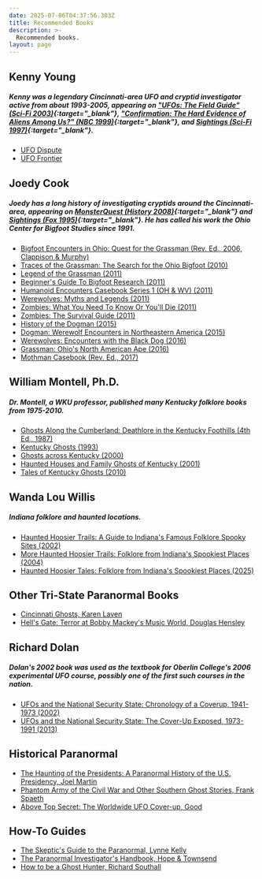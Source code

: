```yaml
---
date: 2025-07-06T04:37:56.303Z
title: Recommended Books
description: >-
  Recommended books.
layout: page
---
```

## Kenny Young
##### Kenny was a legendary Cincinnati-area UFO and cryptid investigator active from about 1993-2005, appearing on ["UFOs: The Field Guide" (Sci-Fi 2003)](https://archive.org/details/sci-fi-ufo-field-guide-do-not-trust-aliens/UFO+FIELD+GUIDE+Part+2+(Do+not+trust+Aliens).mp4){:target="_blank"}, ["Confirmation: The Hard Evidence of Aliens Among Us?" (NBC 1999)](https://youtu.be/85P0prRXSkw?si=hSKcsnqWmbIELSgX&t=4468){:target="_blank"}, and [Sightings (Sci-Fi 1997)](https://www.imdb.com/title/tt0967842/){:target="_blank"}.
* <a title="UFO Dispute" target="_blank" href="https://amzn.to/4klP9fV">UFO Dispute</a>
* <a title="UFO Frontier" target="_blank" href="https://amzn.to/46tXw5P">UFO Frontier</a>

## Joedy Cook
##### Joedy has a long history of investigating cryptids around the Cincinnati-area, appearing on [MonsterQuest (History 2008)](https://amzn.to/3IvwQIa){:target="_blank"} and [Sightings (Fox 1995)](https://www.imdb.com/title/tt1632196/){:target="_blank"}. He has called his work the Ohio Center for Bigfoot Studies since 1991.
* <a title="Bigfoot Encounters in Ohio: Quest for the Grassman" target="_blank" href="https://amzn.to/4nTHx7B">Bigfoot Encounters in Ohio: Quest for the Grassman (Rev. Ed., 2006, Clappison & Murphy)</a>
* <a title="Traces of the Grassman: The Search for the Ohio Bigfoot" target="_blank" href="https://amzn.to/44R0P4L">Traces of the Grassman: The Search for the Ohio Bigfoot (2010)</a>
* <a title="Legend of the Grassman" target="_blank" href="https://amzn.to/44rpzBA">Legend of the Grassman (2011)</a>
* <a title="Beginner's Guide To Bigfoot Research" target="_blank" href="https://amzn.to/4kF5rRn">Beginner's Guide To Bigfoot Research (2011)</a>
* <a title="Humanoid Encounters Casebook Series 1 (OH & WV)" target="_blank" href="https://amzn.to/3GzZG9C">Humanoid Encounters Casebook Series 1 (OH & WV) (2011)</a>
* <a title="Werewolves: Myths and Legends" target="_blank" href="https://amzn.to/4eTk6as">Werewolves: Myths and Legends (2011)</a>
* <a title="Zombies: What You Need To Know Or You'll Die" target="_blank" href="https://amzn.to/4lKALz4">Zombies: What You Need To Know Or You'll Die (2011)</a>
* <a title="Zombies: The Survival Guide" target="_blank" href="https://amzn.to/44MtKXK">Zombies: The Survival Guide (2011)</a>
* <a title="History of the Dogman" target="_blank" href="https://amzn.to/44YrpKm">History of the Dogman (2015)</a>
* <a title="Dogman: Werewolf Encounters in Northeastern America" target="_blank" href="https://amzn.to/44uymmq">Dogman: Werewolf Encounters in Northeastern America (2015)</a>
* <a title="Werewolves: Encounters with the Black Dog" target="_blank" href="https://amzn.to/3IszIp2">Werewolves: Encounters with the Black Dog (2016)</a>
* <a title="Grassman: Ohio's North American Ape" target="_blank" href="https://amzn.to/3U8ndBt">Grassman: Ohio's North American Ape (2016)</a>
* <a title="Mothman Casebook" target="_blank" href="https://amzn.to/4ljHobI">Mothman Casebook (Rev. Ed., 2017)</a>

## William Montell, Ph.D.
##### Dr. Montell, a WKU professor, published many Kentucky folklore books from 1975-2010.
* <a title="Ghosts Along the Cumberland: Deathlore in the Kentucky Foothills" target="_blank" href="https://amzn.to/4ezO3Mx">Ghosts Along the Cumberland: Deathlore in the Kentucky Foothills (4th Ed., 1987)</a>
* <a title="Kentucky Ghosts" target="_blank" href="https://amzn.to/44OCb5N">Kentucky Ghosts (1993)</a>
* <a title="Ghosts across Kentucky" target="_blank" href="https://amzn.to/44jF5iZ">Ghosts across Kentucky (2000)</a>
* <a title="Haunted Houses and Family Ghosts of Kentucky" target="_blank" href="https://amzn.to/44hHryQ">Haunted Houses and Family Ghosts of Kentucky (2001)</a>
* <a title="Tales of Kentucky Ghosts" target="_blank" href="https://amzn.to/4leV6MZ">Tales of Kentucky Ghosts (2010)</a>

## Wanda Lou Willis
##### Indiana folklore and haunted locations.
* <a title="Haunted Hoosier Trails: A Guide to Indiana's Famous Folklore Spooky Sites" target="_blank" href="https://amzn.to/3Tsatp9">Haunted Hoosier Trails: A Guide to Indiana's Famous Folklore Spooky Sites (2002)</a>
* <a title="More Haunted Hoosier Trails: Folklore from Indiana's Spookiest Places" target="_blank" href="https://amzn.to/406ZJjP">More Haunted Hoosier Trails: Folklore from Indiana's Spookiest Places (2004)</a>
* <a title="Haunted Hoosier Tales: Folklore from Indiana's Spookiest Places" target="_blank" href="https://amzn.to/46vbLr4">Haunted Hoosier Tales: Folklore from Indiana's Spookiest Places (2025)</a>

## Other Tri-State Paranormal Books
* <a title="Cincinnati Ghosts" target="_blank" href="https://amzn.to/4lDhMpZ">Cincinnati Ghosts, Karen Laven</a>
* <a title="Hell's Gate: Terror at Bobby Mackey's Music World" target="_blank" href="https://amzn.to/3GxRmab">Hell's Gate: Terror at Bobby Mackey's Music World, Douglas Hensley</a>

## Richard Dolan
##### Dolan's 2002 book was used as the textbook for Oberlin College's 2006 experimental UFO course, possibly one of the first such courses in the nation.
* <a title="UFOs and the National Security State: Chronology of a Coverup, 1941-1973" target="_blank" href="https://amzn.to/45W23hl">UFOs and the National Security State: Chronology of a Coverup, 1941-1973 (2002)</a>
* <a title="UFOs and the National Security State: The Cover-Up Exposed, 1973-1991" target="_blank" href="https://amzn.to/4lINKRS">UFOs and the National Security State: The Cover-Up Exposed, 1973-1991 (2013)</a>

## Historical Paranormal
* <a title="The Haunting of the Presidents: A Paranormal History of the U.S. Presidency" target="_blank" href="https://amzn.to/4eAdnBT">The Haunting of the Presidents: A Paranormal History of the U.S. Presidency, Joel Martin</a>
* <a title="Phantom Army of the Civil War and Other Southern Ghost Stories" target="_blank" href="">Phantom Army of the Civil War and Other Southern Ghost Stories, Frank Spaeth</a>
* <a title="Above Top Secret: The Worldwide UFO Cover-up" target="_blank" href="https://amzn.to/44hqzIn">Above Top Secret: The Worldwide UFO Cover-up, Good</a>

## How-To Guides
* <a title="The Skeptic's Guide to the Paranormal" target="_blank" href="https://amzn.to/4kt6nZ5">The Skeptic's Guide to the Paranormal, Lynne Kelly</a>
* <a title="The Paranormal Investigator's Handbook" target="_blank" href="https://amzn.to/4eCbAMO">The Paranormal Investigator's Handbook, Hope & Townsend</a>
* <a title="How to be a Ghost Hunter" target="_blank" href="https://amzn.to/4eHdJXG">How to be a Ghost Hunter, Richard Southall</a>
